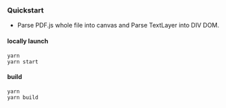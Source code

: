 ### Quickstart

- Parse PDF.js whole file into canvas and Parse TextLayer into DIV DOM.

#### locally launch

```
yarn
yarn start
```

#### build

```
yarn
yarn build
```
